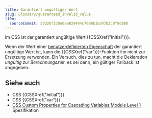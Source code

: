 ```yaml
---
title: Garantiert ungültiger Wert
slug: Glossary/guaranteed_invalid_value
l10n:
  sourceCommit: 55326f330a6ae829494c7606b1bd47b2c0f9d888
---
```


Im CSS ist der garantiert ungültige Wert {{CSSXref("initial")}}.

Wenn der Wert einer [benutzerdefinierten Eigenschaft](/de/docs/Web/CSS/Reference/Properties/--*) der garantiert ungültige Wert ist, kann die {{CSSXref("var")}}-Funktion ihn nicht zur Ersetzung verwenden. Ein Versuch, dies zu tun, macht die Deklaration _ungültig zur Berechnungszeit_, es sei denn, ein gültiger Fallback ist angegeben.

## Siehe auch

- CSS {{CSSXref("initial")}}
- CSS {{CSSXref("var")}}
- [CSS Custom Properties for Cascading Variables Module Level 1](https://drafts.csswg.org/css-variables/#guaranteed-invalid) Spezifikation
